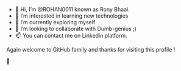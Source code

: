 - 👋 Hi, I’m @ROHAN0011 known as Rony Bhaai.
- 👀 I’m interested in learning new technologies
- 🌱 I’m currently exploring myself
- 💞️ I’m looking to collaborate with Dumb-genius ;)
- 📫 You can contact me on Linkedin platform.

Again welcome to GitHub family and thanks for visiting this profile !

:wave:	

<!---
ROHAN0011/ROHAN0011 is a ✨ special ✨ repository because its `README.md` (this file) appears on your GitHub profile.
You can click the Preview link to take a look at your changes.
--->
